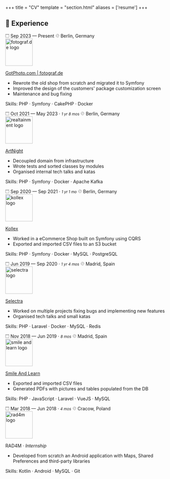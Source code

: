 +++
title = "CV"
template = "section.html"
aliases = ['resume']
+++

## 📃 Experience

<div class="timeline">   
  <div class="container">
    <div class="content">
      <div class="header">
        <span class="time">
          <svg xmlns="http://www.w3.org/2000/svg" width="12px" height="12px" viewBox="0 0 20 20">
          <g stroke="none" stroke-width="1" fill="none" fill-rule="evenodd">
            <g transform="translate(-300, -2799)" fill="#AAAAAAFF">
              <g transform="translate(56, 160)">
                <path d="M262,2656 C262,2656.552 261.552,2657 261,2657 L247,2657 C246.448,2657 246,2656.552 246,2656 L246,2646 C246,2645.448 246.448,2645 247,2645 L261,2645 C261.552,2645 262,2645.448 262,2646 L262,2656 Z M262,2641 L262,2640 C262,2639.448 261.552,2639 261,2639 C260.448,2639 260,2639.448 260,2640 L260,2641 L255,2641 L255,2640 C255,2639.448 254.552,2639 254,2639 C253.448,2639 253,2639.448 253,2640 L253,2641 L248,2641 L248,2640 C248,2639.448 247.552,2639 247,2639 C246.448,2639 246,2639.448 246,2640 L246,2641 C244.895,2641 244,2641.895 244,2643 L244,2657 C244,2658.104 244.895,2659 246,2659 L262,2659 C263.105,2659 264,2658.104 264,2657 L264,2643 C264,2641.895 263.105,2641 262,2641 L262,2641 Z"></path>
              </g>
            </g>
          </g>
        </svg> Sep 2023 — Present
        </span>
        <span class="location">
          <svg xmlns="http://www.w3.org/2000/svg" width="12px" height="12px" viewBox="0 0 48 48" fill="none">
            <rect width="48" height="48" fill="white" fill-opacity="0.01"/>
            <path stroke="#AAAAAAFF" d="M24 44C35.0457 44 44 35.0457 44 24C44 12.9543 35.0457 4 24 4C12.9543 4 4 12.9543 4 24C4 35.0457 12.9543 44 24 44Z" stroke-width="4"/>
            <path stroke="#AAAAAAFF" d="M4 20.8404C7.01485 19.4168 9.24466 19.2185 10.6894 20.2454C12.8566 21.7859 13.1283 28.064 18.0575 25.0635C22.9867 22.063 15.9467 20.8404 17.475 16.4939C19.0033 12.1474 24.0083 15.5237 24.5059 10.7627C24.8375 7.58862 21.0408 6.37413 13.1156 7.11921" stroke-width="4"/>
            <path stroke="#AAAAAAFF" d="M36.0001 8C30.2857 12.9886 28.2899 16.0011 30.0127 17.0373C32.5968 18.5917 33.6933 16.4033 36.8467 17.0373C40.0001 17.6714 39.3173 21.9457 37.6587 21.9457C36.0001 21.9457 27.41 20.8518 27.8427 25.865C28.2753 30.8781 33.4422 31.6203 33.4422 34.4211C33.4422 36.2883 32.299 39.146 30.0127 42.9942" stroke-width="4" stroke-linecap="round"/>
            <path stroke="#AAAAAAFF" d="M6.10461 32.9264C7.0161 32.5288 7.70127 32.2374 8.16011 32.052C12.0072 30.4978 14.8618 30.1314 16.7237 30.953C20.0162 32.4059 18.7504 35.3401 19.7817 36.4211C20.8129 37.5021 23.3881 37.1876 23.3881 39.244C23.3881 40.615 22.9276 42.1637 22.0066 43.8901" stroke-width="4" stroke-linecap="round"/>
          </svg> Berlin, Germany
        </span>
      </div>
      <img src="/cv/fotograf.png" alt="fotograf.de logo" width="85">
      <p class="title"><a href="https://www.gotphoto.com/" target="_blank">GotPhoto.com | fotograf.de</a></p>
      <ul>
        <li>Rewrote the old shop from scratch and migrated it to Symfony</li>
        <li>Improved the design of the customers' package customization screen</li>
        <li>Maintenance and bug fixing</li>
      </ul>
      <p class="skills"><span>Skills</span>: PHP · Symfony · CakePHP · Docker</p>
    </div>
  </div>

  <div class="container">
    <div class="content">
      <div class="header">
        <span class="time">
          <svg xmlns="http://www.w3.org/2000/svg" width="12px" height="12px" viewBox="0 0 20 20">
          <g stroke="none" stroke-width="1" fill="none" fill-rule="evenodd">
            <g transform="translate(-300, -2799)" fill="#AAAAAAFF">
              <g transform="translate(56, 160)">
                <path d="M262,2656 C262,2656.552 261.552,2657 261,2657 L247,2657 C246.448,2657 246,2656.552 246,2656 L246,2646 C246,2645.448 246.448,2645 247,2645 L261,2645 C261.552,2645 262,2645.448 262,2646 L262,2656 Z M262,2641 L262,2640 C262,2639.448 261.552,2639 261,2639 C260.448,2639 260,2639.448 260,2640 L260,2641 L255,2641 L255,2640 C255,2639.448 254.552,2639 254,2639 C253.448,2639 253,2639.448 253,2640 L253,2641 L248,2641 L248,2640 C248,2639.448 247.552,2639 247,2639 C246.448,2639 246,2639.448 246,2640 L246,2641 C244.895,2641 244,2641.895 244,2643 L244,2657 C244,2658.104 244.895,2659 246,2659 L262,2659 C263.105,2659 264,2658.104 264,2657 L264,2643 C264,2641.895 263.105,2641 262,2641 L262,2641 Z"></path>
              </g>
            </g>
          </g>
        </svg> Oct 2021 — May 2023 · <i style="font-size: smaller">1 yr 8 mos</i>
        </span>
        <span class="location">
          <svg xmlns="http://www.w3.org/2000/svg" width="12px" height="12px" viewBox="0 0 48 48" fill="none">
            <rect width="48" height="48" fill="white" fill-opacity="0.01"/>
            <path stroke="#AAAAAAFF" d="M24 44C35.0457 44 44 35.0457 44 24C44 12.9543 35.0457 4 24 4C12.9543 4 4 12.9543 4 24C4 35.0457 12.9543 44 24 44Z" stroke-width="4"/>
            <path stroke="#AAAAAAFF" d="M4 20.8404C7.01485 19.4168 9.24466 19.2185 10.6894 20.2454C12.8566 21.7859 13.1283 28.064 18.0575 25.0635C22.9867 22.063 15.9467 20.8404 17.475 16.4939C19.0033 12.1474 24.0083 15.5237 24.5059 10.7627C24.8375 7.58862 21.0408 6.37413 13.1156 7.11921" stroke-width="4"/>
            <path stroke="#AAAAAAFF" d="M36.0001 8C30.2857 12.9886 28.2899 16.0011 30.0127 17.0373C32.5968 18.5917 33.6933 16.4033 36.8467 17.0373C40.0001 17.6714 39.3173 21.9457 37.6587 21.9457C36.0001 21.9457 27.41 20.8518 27.8427 25.865C28.2753 30.8781 33.4422 31.6203 33.4422 34.4211C33.4422 36.2883 32.299 39.146 30.0127 42.9942" stroke-width="4" stroke-linecap="round"/>
            <path stroke="#AAAAAAFF" d="M6.10461 32.9264C7.0161 32.5288 7.70127 32.2374 8.16011 32.052C12.0072 30.4978 14.8618 30.1314 16.7237 30.953C20.0162 32.4059 18.7504 35.3401 19.7817 36.4211C20.8129 37.5021 23.3881 37.1876 23.3881 39.244C23.3881 40.615 22.9276 42.1637 22.0066 43.8901" stroke-width="4" stroke-linecap="round"/>
          </svg> Berlin, Germany
        </span>
      </div>
      <img src="/cv/artnight.jpeg" alt="realtainment logo" width="85">
      <p class="title"><a href="https://www.artnight.com/" target="_blank">ArtNight</a></p>
      <ul>
        <li>Decoupled domain from infrastructure</li>
        <li>Wrote tests and sorted classes by modules</li>
        <li>Organised internal tech talks and katas</li>
      </ul>
      <p class="skills"><span>Skills</span>: PHP · Symfony · Docker · Apache Kafka</p>
    </div>
  </div>

  <div class="container">
    <div class="content">
      <div class="header">
        <span class="time">
          <svg xmlns="http://www.w3.org/2000/svg" width="12px" height="12px" viewBox="0 0 20 20">
          <g stroke="none" stroke-width="1" fill="none" fill-rule="evenodd">
            <g transform="translate(-300, -2799)" fill="#AAAAAAFF">
              <g transform="translate(56, 160)">
                <path d="M262,2656 C262,2656.552 261.552,2657 261,2657 L247,2657 C246.448,2657 246,2656.552 246,2656 L246,2646 C246,2645.448 246.448,2645 247,2645 L261,2645 C261.552,2645 262,2645.448 262,2646 L262,2656 Z M262,2641 L262,2640 C262,2639.448 261.552,2639 261,2639 C260.448,2639 260,2639.448 260,2640 L260,2641 L255,2641 L255,2640 C255,2639.448 254.552,2639 254,2639 C253.448,2639 253,2639.448 253,2640 L253,2641 L248,2641 L248,2640 C248,2639.448 247.552,2639 247,2639 C246.448,2639 246,2639.448 246,2640 L246,2641 C244.895,2641 244,2641.895 244,2643 L244,2657 C244,2658.104 244.895,2659 246,2659 L262,2659 C263.105,2659 264,2658.104 264,2657 L264,2643 C264,2641.895 263.105,2641 262,2641 L262,2641 Z"></path>
              </g>
            </g>
          </g>
        </svg> Sep 2020 — Sep 2021 · <i style="font-size: smaller">1 yr 1 mo</i>
        </span>
        <span class="location">
          <svg xmlns="http://www.w3.org/2000/svg" width="12px" height="12px" viewBox="0 0 48 48" fill="none">
            <rect width="48" height="48" fill="white" fill-opacity="0.01"/>
            <path stroke="#AAAAAAFF" d="M24 44C35.0457 44 44 35.0457 44 24C44 12.9543 35.0457 4 24 4C12.9543 4 4 12.9543 4 24C4 35.0457 12.9543 44 24 44Z" stroke-width="4"/>
            <path stroke="#AAAAAAFF" d="M4 20.8404C7.01485 19.4168 9.24466 19.2185 10.6894 20.2454C12.8566 21.7859 13.1283 28.064 18.0575 25.0635C22.9867 22.063 15.9467 20.8404 17.475 16.4939C19.0033 12.1474 24.0083 15.5237 24.5059 10.7627C24.8375 7.58862 21.0408 6.37413 13.1156 7.11921" stroke-width="4"/>
            <path stroke="#AAAAAAFF" d="M36.0001 8C30.2857 12.9886 28.2899 16.0011 30.0127 17.0373C32.5968 18.5917 33.6933 16.4033 36.8467 17.0373C40.0001 17.6714 39.3173 21.9457 37.6587 21.9457C36.0001 21.9457 27.41 20.8518 27.8427 25.865C28.2753 30.8781 33.4422 31.6203 33.4422 34.4211C33.4422 36.2883 32.299 39.146 30.0127 42.9942" stroke-width="4" stroke-linecap="round"/>
            <path stroke="#AAAAAAFF" d="M6.10461 32.9264C7.0161 32.5288 7.70127 32.2374 8.16011 32.052C12.0072 30.4978 14.8618 30.1314 16.7237 30.953C20.0162 32.4059 18.7504 35.3401 19.7817 36.4211C20.8129 37.5021 23.3881 37.1876 23.3881 39.244C23.3881 40.615 22.9276 42.1637 22.0066 43.8901" stroke-width="4" stroke-linecap="round"/>
          </svg> Berlin, Germany
        </span>
      </div>
      <img src="/cv/kollex.jpeg" alt="kollex logo" width="85">
      <p class="title"><a href="https://www.kollex.de/" target="_blank">Kollex</a></p>
      <ul>
        <li>Worked in a eCommerce Shop built on Symfony using CQRS</li>
        <li>Exported and imported CSV files to an S3 bucket</li>
      </ul>
      <p class="skills"><span>Skills</span>: PHP · Symfony · Docker · MySQL · PostgreSQL</p>
      </div>
    </div>

  <div class="container">
    <div class="content">
      <div class="header">
        <span class="time">
          <svg xmlns="http://www.w3.org/2000/svg" width="12px" height="12px" viewBox="0 0 20 20">
          <g stroke="none" stroke-width="1" fill="none" fill-rule="evenodd">
            <g transform="translate(-300, -2799)" fill="#AAAAAAFF">
              <g transform="translate(56, 160)">
                <path d="M262,2656 C262,2656.552 261.552,2657 261,2657 L247,2657 C246.448,2657 246,2656.552 246,2656 L246,2646 C246,2645.448 246.448,2645 247,2645 L261,2645 C261.552,2645 262,2645.448 262,2646 L262,2656 Z M262,2641 L262,2640 C262,2639.448 261.552,2639 261,2639 C260.448,2639 260,2639.448 260,2640 L260,2641 L255,2641 L255,2640 C255,2639.448 254.552,2639 254,2639 C253.448,2639 253,2639.448 253,2640 L253,2641 L248,2641 L248,2640 C248,2639.448 247.552,2639 247,2639 C246.448,2639 246,2639.448 246,2640 L246,2641 C244.895,2641 244,2641.895 244,2643 L244,2657 C244,2658.104 244.895,2659 246,2659 L262,2659 C263.105,2659 264,2658.104 264,2657 L264,2643 C264,2641.895 263.105,2641 262,2641 L262,2641 Z"></path>
              </g>
            </g>
          </g>
        </svg> Jun 2019 — Sep 2020 · <i style="font-size: smaller">1 yr 4 mos</i>
        </span>
        <span class="location">
          <svg xmlns="http://www.w3.org/2000/svg" width="12px" height="12px" viewBox="0 0 48 48" fill="none">
            <rect width="48" height="48" fill="white" fill-opacity="0.01"/>
            <path stroke="#AAAAAAFF" d="M24 44C35.0457 44 44 35.0457 44 24C44 12.9543 35.0457 4 24 4C12.9543 4 4 12.9543 4 24C4 35.0457 12.9543 44 24 44Z" stroke-width="4"/>
            <path stroke="#AAAAAAFF" d="M4 20.8404C7.01485 19.4168 9.24466 19.2185 10.6894 20.2454C12.8566 21.7859 13.1283 28.064 18.0575 25.0635C22.9867 22.063 15.9467 20.8404 17.475 16.4939C19.0033 12.1474 24.0083 15.5237 24.5059 10.7627C24.8375 7.58862 21.0408 6.37413 13.1156 7.11921" stroke-width="4"/>
            <path stroke="#AAAAAAFF" d="M36.0001 8C30.2857 12.9886 28.2899 16.0011 30.0127 17.0373C32.5968 18.5917 33.6933 16.4033 36.8467 17.0373C40.0001 17.6714 39.3173 21.9457 37.6587 21.9457C36.0001 21.9457 27.41 20.8518 27.8427 25.865C28.2753 30.8781 33.4422 31.6203 33.4422 34.4211C33.4422 36.2883 32.299 39.146 30.0127 42.9942" stroke-width="4" stroke-linecap="round"/>
            <path stroke="#AAAAAAFF" d="M6.10461 32.9264C7.0161 32.5288 7.70127 32.2374 8.16011 32.052C12.0072 30.4978 14.8618 30.1314 16.7237 30.953C20.0162 32.4059 18.7504 35.3401 19.7817 36.4211C20.8129 37.5021 23.3881 37.1876 23.3881 39.244C23.3881 40.615 22.9276 42.1637 22.0066 43.8901" stroke-width="4" stroke-linecap="round"/>
          </svg> Madrid, Spain
        </span>
      </div>
      <img src="/cv/selectra.jpeg" alt="selectra logo" width="85">
      <p class="title"><a href="https://selectra.info/" target="_blank">Selectra</a></p>
      <ul>
        <li>Worked on multiple projects fixing bugs and implementing new features</li>
        <li>Organised tech talks and small katas</li>
      </ul>
      <p class="skills"><span>Skills</span>: PHP · Laravel · Docker · MySQL · Redis</p>
    </div>
  </div>

  <div class="container">
    <div class="content">
      <div class="header">
        <span class="time">
          <svg xmlns="http://www.w3.org/2000/svg" width="12px" height="12px" viewBox="0 0 20 20">
          <g stroke="none" stroke-width="1" fill="none" fill-rule="evenodd">
            <g transform="translate(-300, -2799)" fill="#AAAAAAFF">
              <g transform="translate(56, 160)">
                <path d="M262,2656 C262,2656.552 261.552,2657 261,2657 L247,2657 C246.448,2657 246,2656.552 246,2656 L246,2646 C246,2645.448 246.448,2645 247,2645 L261,2645 C261.552,2645 262,2645.448 262,2646 L262,2656 Z M262,2641 L262,2640 C262,2639.448 261.552,2639 261,2639 C260.448,2639 260,2639.448 260,2640 L260,2641 L255,2641 L255,2640 C255,2639.448 254.552,2639 254,2639 C253.448,2639 253,2639.448 253,2640 L253,2641 L248,2641 L248,2640 C248,2639.448 247.552,2639 247,2639 C246.448,2639 246,2639.448 246,2640 L246,2641 C244.895,2641 244,2641.895 244,2643 L244,2657 C244,2658.104 244.895,2659 246,2659 L262,2659 C263.105,2659 264,2658.104 264,2657 L264,2643 C264,2641.895 263.105,2641 262,2641 L262,2641 Z"></path>
              </g>
            </g>
          </g>
        </svg> Nov 2018 — Jun 2019 · <i style="font-size: smaller">8 mos</i>
        </span>
        <span class="location">
          <svg xmlns="http://www.w3.org/2000/svg" width="12px" height="12px" viewBox="0 0 48 48" fill="none">
            <rect width="48" height="48" fill="white" fill-opacity="0.01"/>
            <path stroke="#AAAAAAFF" d="M24 44C35.0457 44 44 35.0457 44 24C44 12.9543 35.0457 4 24 4C12.9543 4 4 12.9543 4 24C4 35.0457 12.9543 44 24 44Z" stroke-width="4"/>
            <path stroke="#AAAAAAFF" d="M4 20.8404C7.01485 19.4168 9.24466 19.2185 10.6894 20.2454C12.8566 21.7859 13.1283 28.064 18.0575 25.0635C22.9867 22.063 15.9467 20.8404 17.475 16.4939C19.0033 12.1474 24.0083 15.5237 24.5059 10.7627C24.8375 7.58862 21.0408 6.37413 13.1156 7.11921" stroke-width="4"/>
            <path stroke="#AAAAAAFF" d="M36.0001 8C30.2857 12.9886 28.2899 16.0011 30.0127 17.0373C32.5968 18.5917 33.6933 16.4033 36.8467 17.0373C40.0001 17.6714 39.3173 21.9457 37.6587 21.9457C36.0001 21.9457 27.41 20.8518 27.8427 25.865C28.2753 30.8781 33.4422 31.6203 33.4422 34.4211C33.4422 36.2883 32.299 39.146 30.0127 42.9942" stroke-width="4" stroke-linecap="round"/>
            <path stroke="#AAAAAAFF" d="M6.10461 32.9264C7.0161 32.5288 7.70127 32.2374 8.16011 32.052C12.0072 30.4978 14.8618 30.1314 16.7237 30.953C20.0162 32.4059 18.7504 35.3401 19.7817 36.4211C20.8129 37.5021 23.3881 37.1876 23.3881 39.244C23.3881 40.615 22.9276 42.1637 22.0066 43.8901" stroke-width="4" stroke-linecap="round"/>
          </svg> Madrid, Spain
        </span>
      </div>
      <img src="/cv/smile-and-learn.jpeg" alt="smile and learn logo" width="85">
      <p class="title"><a href="https://www.smileandlearn.com/" target="_blank">Smile And Learn</a></p>
      <ul>
        <li>Exported and imported CSV files</li>
        <li>Generated PDFs with pictures and tables populated from the DB</li>
      </ul>
      <p class="skills"><span>Skills</span>: PHP · JavaScript · Laravel · VueJS · MySQL</p>
    </div>
  </div>

  <div class="container">
    <div class="content">
      <div class="header">
        <span class="time">
          <svg xmlns="http://www.w3.org/2000/svg" width="12px" height="12px" viewBox="0 0 20 20">
          <g stroke="none" stroke-width="1" fill="none" fill-rule="evenodd">
            <g transform="translate(-300, -2799)" fill="#AAAAAAFF">
              <g transform="translate(56, 160)">
                <path d="M262,2656 C262,2656.552 261.552,2657 261,2657 L247,2657 C246.448,2657 246,2656.552 246,2656 L246,2646 C246,2645.448 246.448,2645 247,2645 L261,2645 C261.552,2645 262,2645.448 262,2646 L262,2656 Z M262,2641 L262,2640 C262,2639.448 261.552,2639 261,2639 C260.448,2639 260,2639.448 260,2640 L260,2641 L255,2641 L255,2640 C255,2639.448 254.552,2639 254,2639 C253.448,2639 253,2639.448 253,2640 L253,2641 L248,2641 L248,2640 C248,2639.448 247.552,2639 247,2639 C246.448,2639 246,2639.448 246,2640 L246,2641 C244.895,2641 244,2641.895 244,2643 L244,2657 C244,2658.104 244.895,2659 246,2659 L262,2659 C263.105,2659 264,2658.104 264,2657 L264,2643 C264,2641.895 263.105,2641 262,2641 L262,2641 Z"></path>
              </g>
            </g>
          </g>
        </svg> Mar 2018 — Jun 2018 · <i style="font-size: smaller">4 mos</i>
        </span>
        <span class="location">
          <svg xmlns="http://www.w3.org/2000/svg" width="12px" height="12px" viewBox="0 0 48 48" fill="none">
            <rect width="48" height="48" fill="white" fill-opacity="0.01"/>
            <path stroke="#AAAAAAFF" d="M24 44C35.0457 44 44 35.0457 44 24C44 12.9543 35.0457 4 24 4C12.9543 4 4 12.9543 4 24C4 35.0457 12.9543 44 24 44Z" stroke-width="4"/>
            <path stroke="#AAAAAAFF" d="M4 20.8404C7.01485 19.4168 9.24466 19.2185 10.6894 20.2454C12.8566 21.7859 13.1283 28.064 18.0575 25.0635C22.9867 22.063 15.9467 20.8404 17.475 16.4939C19.0033 12.1474 24.0083 15.5237 24.5059 10.7627C24.8375 7.58862 21.0408 6.37413 13.1156 7.11921" stroke-width="4"/>
            <path stroke="#AAAAAAFF" d="M36.0001 8C30.2857 12.9886 28.2899 16.0011 30.0127 17.0373C32.5968 18.5917 33.6933 16.4033 36.8467 17.0373C40.0001 17.6714 39.3173 21.9457 37.6587 21.9457C36.0001 21.9457 27.41 20.8518 27.8427 25.865C28.2753 30.8781 33.4422 31.6203 33.4422 34.4211C33.4422 36.2883 32.299 39.146 30.0127 42.9942" stroke-width="4" stroke-linecap="round"/>
            <path stroke="#AAAAAAFF" d="M6.10461 32.9264C7.0161 32.5288 7.70127 32.2374 8.16011 32.052C12.0072 30.4978 14.8618 30.1314 16.7237 30.953C20.0162 32.4059 18.7504 35.3401 19.7817 36.4211C20.8129 37.5021 23.3881 37.1876 23.3881 39.244C23.3881 40.615 22.9276 42.1637 22.0066 43.8901" stroke-width="4" stroke-linecap="round"/>
          </svg> Cracow, Poland
        </span>
      </div>
      <img src="/cv/rad4m.jpg" alt="rad4m logo" width="85">
      <p class="title">RAD4M · <i>Internship</i></p>
      <ul>
        <li>Developed from scratch an Android application with Maps, Shared Preferences and third-party libraries</li>
      </ul>
      <p class="skills"><span>Skills</span>: Kotlin · Android · MySQL · Git</p>
    </div>
  </div>
</div>
